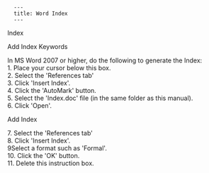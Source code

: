 
      ---
      title: Word Index
      ---

        
Index  
  
  

Add Index Keywords  
  
In MS Word 2007 or higher, do the following to generate the Index:  
1\. Place your cursor below this box.  
2\. Select the 'References tab'  
3\. Click 'Insert Index'.  
4\. Click the 'AutoMark' button.  
5\. Select the 'Index.doc' file (in the same folder as this manual).  
6\. Click 'Open'.  
  
Add Index  
  
7\. Select the 'References tab'  
8\. Click 'Insert Index'.  
9Select a format such as 'Formal'.  
10\. Click the 'OK' button.  
11\. Delete this instruction box.
      